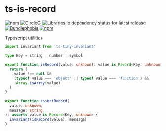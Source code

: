 # ts-is-record

[![npm](https://img.shields.io/npm/v/ts-is-record)](https://npm.im/ts-is-record)
[![CircleCI](https://circleci.com/gh/iyegoroff/ts-is-record.svg?style=svg)](https://circleci.com/gh/iyegoroff/ts-is-record)
![Libraries.io dependency status for latest release](https://img.shields.io/librariesio/release/npm/ts-is-record)
[![Bundlephobia](https://badgen.net/bundlephobia/minzip/ts-is-record?label=min+gzip)](https://bundlephobia.com/package/ts-is-record)
[![npm](https://img.shields.io/npm/l/ts-is-record.svg?t=1495378566925)](https://www.npmjs.com/package/ts-is-record)

Typescript utilities

```ts
import invariant from 'ts-tiny-invariant'

type Key = string | number | symbol

export function isRecord(value: unknown): value is Record<Key, unknown> {
  return (
    value !== null &&
    (typeof value === 'object' || typeof value === 'function') &&
    !Array.isArray(value)
  )
}

export function assertRecord(
  value: unknown,
  message: string
): asserts value is Record<Key, unknown> {
  invariant(isRecord(value), message)
}
```
